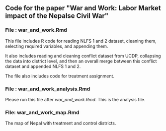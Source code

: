 ## Code for the paper "War and Work: Labor Market impact of the Nepalse Civil War"

### File : war_and_work.Rmd

This file includes R code for reading NLFS 1 and 2 dataset, cleaning them, selecting required variables, and appending them.

It also includes reading and cleaning conflict dataset from UCDP, collapsing the data into district level, and then an overall merge between this conflict dataset and appended NLFS 1 and 2.

The file also includes code for treatment assignment.

### File : war_and_work_analysis.Rmd

Please run this file after *war_and_work.Rmd*. This is the analysis file.


### FIle: war_and_work_map.Rmd

The map of Nepal with treatment and control districts.

